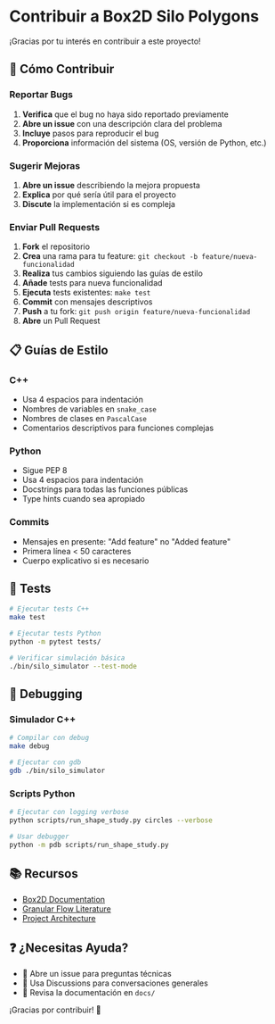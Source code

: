 # Contribuir a Box2D Silo Polygons

¡Gracias por tu interés en contribuir a este proyecto! 

## 🤝 Cómo Contribuir

### Reportar Bugs

1. **Verifica** que el bug no haya sido reportado previamente
2. **Abre un issue** con una descripción clara del problema
3. **Incluye** pasos para reproducir el bug
4. **Proporciona** información del sistema (OS, versión de Python, etc.)

### Sugerir Mejoras

1. **Abre un issue** describiendo la mejora propuesta
2. **Explica** por qué sería útil para el proyecto
3. **Discute** la implementación si es compleja

### Enviar Pull Requests

1. **Fork** el repositorio
2. **Crea** una rama para tu feature: `git checkout -b feature/nueva-funcionalidad`
3. **Realiza** tus cambios siguiendo las guías de estilo
4. **Añade** tests para nueva funcionalidad
5. **Ejecuta** tests existentes: `make test`
6. **Commit** con mensajes descriptivos
7. **Push** a tu fork: `git push origin feature/nueva-funcionalidad`
8. **Abre** un Pull Request

## 📋 Guías de Estilo

### C++
- Usa 4 espacios para indentación
- Nombres de variables en `snake_case`
- Nombres de clases en `PascalCase`
- Comentarios descriptivos para funciones complejas

### Python
- Sigue PEP 8
- Usa 4 espacios para indentación
- Docstrings para todas las funciones públicas
- Type hints cuando sea apropiado

### Commits
- Mensajes en presente: "Add feature" no "Added feature"
- Primera línea < 50 caracteres
- Cuerpo explicativo si es necesario

## 🧪 Tests

```bash
# Ejecutar tests C++
make test

# Ejecutar tests Python
python -m pytest tests/

# Verificar simulación básica
./bin/silo_simulator --test-mode
```

## 🐛 Debugging

### Simulador C++
```bash
# Compilar con debug
make debug

# Ejecutar con gdb
gdb ./bin/silo_simulator
```

### Scripts Python
```bash
# Ejecutar con logging verbose
python scripts/run_shape_study.py circles --verbose

# Usar debugger
python -m pdb scripts/run_shape_study.py
```

## 📚 Recursos

- [Box2D Documentation](https://box2d.org/documentation/)
- [Granular Flow Literature](docs/Goldberg-J.Stat.Mech.2018.pdf)
- [Project Architecture](docs/ARCHITECTURE.md)

## ❓ ¿Necesitas Ayuda?

- 📧 Abre un issue para preguntas técnicas
- 💬 Usa Discussions para conversaciones generales
- 📖 Revisa la documentación en `docs/`

¡Gracias por contribuir! 🎉
